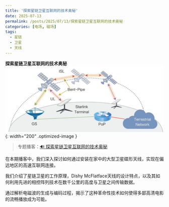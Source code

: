 ```yaml
---
title: '探索星链卫星互联网的技术奥秘'
date: 2025-07-13
permalink: /posts/2025/07/13/探索星链卫星互联网的技术奥秘
categories: [电场, 磁场]
tags:
  - 星链
  - 卫星
  - 天线
---
```


**探索星链卫星互联网的技术奥秘**  
![天线](/images/posts/星链.jpg){: width="200" .optimized-image }


> 专题播客：[🔊 探索星链卫星互联网的技术奥秘](https://monica.im/ai-podcast/share?id=8e9ec9ae-b592-43ad-b342-f46c0734a919)

在本期播客中，我们深入探讨如何通过安装在家中的大型卫星碟形天线，实现在偏远地区的高速互联网连接。

我们介绍了星链卫星的工作原理，Dishy McFlatface天线的设计特点，以及其如何利用先进的相控阵列技术在数千公里的高度与卫星之间传输数据。

通过解析电磁波的生成与编码过程，揭示了这种革命性技术如何使得多部高清电影的流畅播放成为可能。